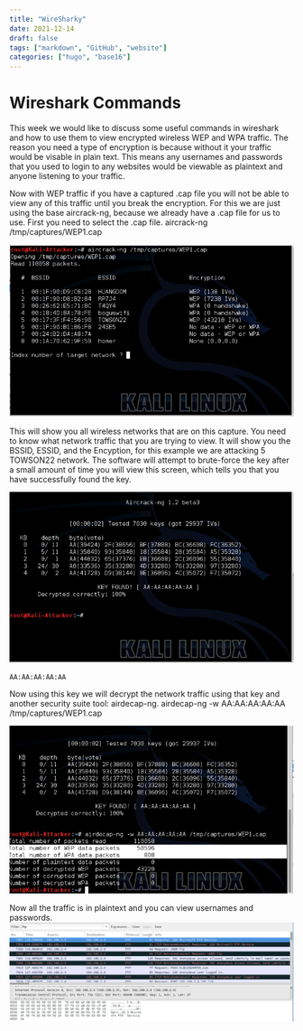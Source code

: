 ```yaml
---
title: "WireSharky"
date: 2021-12-14
draft: false
tags: ["markdown", "GitHub", "website"]
categories: ["hugo", "base16"]
---
```

<h1> Wireshark Commands </h1>


This week we would like to discuss some useful commands in wireshark and how to use them to view encrypted wireless WEP and WPA traffic.
The reason you need a type of encryption is because without it your traffic would be visable in plain text.
This means any usernames and passwords that you used to login to any websites would be viewable as plaintext and anyone listening to your 
traffic.

Now with WEP traffic if you have a captured .cap file you will not be able to view any of this traffic until you break the encryption.
For this we are just using the base aircrack-ng, because we already have a .cap file for us to use.
First you need to select the .cap file.
	aircrack-ng /tmp/captures/WEP1.cap

![WEP-1](https://github.com/EddyGeee/My-Blog/blob/main/wep-1.png?raw=true "WEP-1")

This will show you all wireless networks that are on this capture.  You need to know what network traffic that you are trying to view.
It will show you the BSSID, ESSID, and the Encyption, for this example we are attacking 5 TOWSON22 network. The software will attempt to 
brute-force the key after a small amount of time you will view this screen, which tells you that you have successfully found the key.

![WEP-2](https://github.com/EddyGeee/My-Blog/blob/main/wep-2.png?raw=true "WEP-2")

	AA:AA:AA:AA:AA


Now using this key we will decrypt the network traffic using that key and another security suite tool: airdecap-ng.
	airdecap-ng -w AA:AA:AA:AA:AA /tmp/captures/WEP1.cap

![WEP-3](https://github.com/EddyGeee/My-Blog/blob/main/wep-3.png?raw=true "WEP-3")
	

Now all the traffic is in plaintext and you can view usernames and passwords.
![WEP-4](https://github.com/EddyGeee/My-Blog/blob/main/wep-4.png?raw=true "WEP-4")

